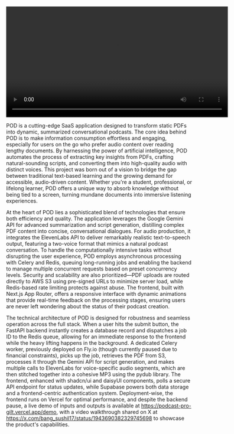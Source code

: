 <video src="./assets/demo.mp4" width="600" controls></video>

POD is a cutting-edge SaaS application designed to transform static PDFs into dynamic, summarized conversational podcasts. The core idea behind POD is to make information consumption effortless and engaging, especially for users on the go who prefer audio content over reading lengthy documents. By harnessing the power of artificial intelligence, POD automates the process of extracting key insights from PDFs, crafting natural-sounding scripts, and converting them into high-quality audio with distinct voices. This project was born out of a vision to bridge the gap between traditional text-based learning and the growing demand for accessible, audio-driven content. Whether you're a student, professional, or lifelong learner, POD offers a unique way to absorb knowledge without being tied to a screen, turning mundane documents into immersive listening experiences.

At the heart of POD lies a sophisticated blend of technologies that ensure both efficiency and quality. The application leverages the Google Gemini API for advanced summarization and script generation, distilling complex PDF content into concise, conversational dialogues. For audio production, it integrates the ElevenLabs API to deliver remarkably realistic text-to-speech output, featuring a two-voice format that mimics a natural podcast conversation. To handle the computationally intensive tasks without disrupting the user experience, POD employs asynchronous processing with Celery and Redis, queuing long-running jobs and enabling the backend to manage multiple concurrent requests based on preset concurrency levels. Security and scalability are also prioritized—PDF uploads are routed directly to AWS S3 using pre-signed URLs to minimize server load, while Redis-based rate limiting protects against abuse. The frontend, built with Next.js App Router, offers a responsive interface with dynamic animations that provide real-time feedback on the processing stages, ensuring users are never left wondering about the status of their podcast creation.

The technical architecture of POD is designed for robustness and seamless operation across the full stack. When a user hits the submit button, the FastAPI backend instantly creates a database record and dispatches a job ID to the Redis queue, allowing for an immediate response to the frontend while the heavy lifting happens in the background. A dedicated Celery worker, previously deployed on Fly.io (though currently paused due to financial constraints), picks up the job, retrieves the PDF from S3, processes it through the Gemini API for script generation, and makes multiple calls to ElevenLabs for voice-specific audio segments, which are then stitched together into a cohesive MP3 using the pydub library. The frontend, enhanced with shadcn/ui and daisyUI components, polls a secure API endpoint for status updates, while Supabase powers both data storage and a frontend-centric authentication system. Deployment-wise, the frontend runs on Vercel for optimal performance, and despite the backend pause, a live demo of inputs and outputs is available at https://podcast-pro-gilt.vercel.app/demo, with a video walkthrough shared on X at https://x.com/bang_sushil17/status/1943690382329745698 to showcase the product's capabilities.